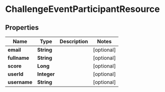 
# ChallengeEventParticipantResource

## Properties
Name | Type | Description | Notes
------------ | ------------- | ------------- | -------------
**email** | **String** |  |  [optional]
**fullname** | **String** |  |  [optional]
**score** | **Long** |  |  [optional]
**userId** | **Integer** |  |  [optional]
**username** | **String** |  |  [optional]



